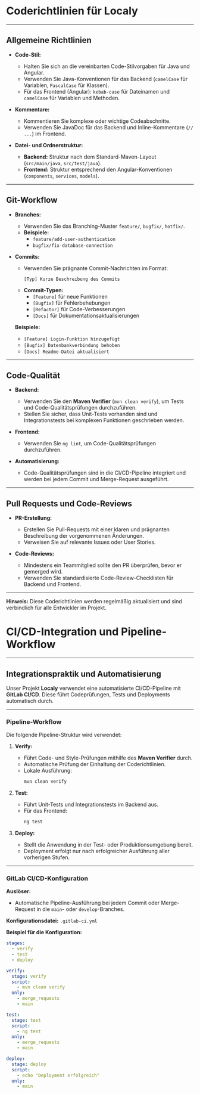 # **Coderichtlinien für Localy**

---

## **Allgemeine Richtlinien**
- **Code-Stil:**
    - Halten Sie sich an die vereinbarten Code-Stilvorgaben für Java und Angular.
    - Verwenden Sie Java-Konventionen für das Backend (`camelCase` für Variablen, `PascalCase` für Klassen).
    - Für das Frontend (Angular): `kebab-case` für Dateinamen und `camelCase` für Variablen und Methoden.

- **Kommentare:**
    - Kommentieren Sie komplexe oder wichtige Codeabschnitte.
    - Verwenden Sie JavaDoc für das Backend und Inline-Kommentare (`// ...`) im Frontend.

- **Datei- und Ordnerstruktur:**
    - **Backend:** Struktur nach dem Standard-Maven-Layout (`src/main/java`, `src/test/java`).
    - **Frontend:** Struktur entsprechend den Angular-Konventionen (`components`, `services`, `models`).

---

## **Git-Workflow**
- **Branches:**
    - Verwenden Sie das Branching-Muster `feature/`, `bugfix/`, `hotfix/`.
    - **Beispiele:**
        - `feature/add-user-authentication`
        - `bugfix/fix-database-connection`

- **Commits:**
    - Verwenden Sie prägnante Commit-Nachrichten im Format:
      ```
      [Typ] Kurze Beschreibung des Commits
      ```
    - **Commit-Typen:**
        - `[Feature]` für neue Funktionen
        - `[Bugfix]` für Fehlerbehebungen
        - `[Refactor]` für Code-Verbesserungen
        - `[Docs]` für Dokumentationsaktualisierungen

  **Beispiele:**
    - `[Feature] Login-Funktion hinzugefügt`
    - `[Bugfix] Datenbankverbindung behoben`
    - `[Docs] Readme-Datei aktualisiert`

---

## **Code-Qualität**
- **Backend:**
    - Verwenden Sie den **Maven Verifier** (`mvn clean verify`), um Tests und Code-Qualitätsprüfungen durchzuführen.
    - Stellen Sie sicher, dass Unit-Tests vorhanden sind und Integrationstests bei komplexen Funktionen geschrieben werden.

- **Frontend:**
    - Verwenden Sie `ng lint`, um Code-Qualitätsprüfungen durchzuführen.

- **Automatisierung:**
    - Code-Qualitätsprüfungen sind in die CI/CD-Pipeline integriert und werden bei jedem Commit und Merge-Request ausgeführt.

---

## **Pull Requests und Code-Reviews**
- **PR-Erstellung:**
    - Erstellen Sie Pull-Requests mit einer klaren und prägnanten Beschreibung der vorgenommenen Änderungen.
    - Verweisen Sie auf relevante Issues oder User Stories.

- **Code-Reviews:**
    - Mindestens ein Teammitglied sollte den PR überprüfen, bevor er gemerged wird.
    - Verwenden Sie standardisierte Code-Review-Checklisten für Backend und Frontend.

---

**Hinweis:** Diese Coderichtlinien werden regelmäßig aktualisiert und sind verbindlich für alle Entwickler im Projekt.

# **CI/CD-Integration und Pipeline-Workflow**

---

## **Integrationspraktik und Automatisierung**

Unser Projekt **Localy** verwendet eine automatisierte CI/CD-Pipeline mit **GitLab CI/CD**. Diese führt Codeprüfungen, Tests und Deployments automatisch durch.

---

### **Pipeline-Workflow**

Die folgende Pipeline-Struktur wird verwendet:

1. **Verify:**
    - Führt Code- und Style-Prüfungen mithilfe des **Maven Verifier** durch.
    - Automatische Prüfung der Einhaltung der Coderichtlinien.
    - Lokale Ausführung:
      ```bash
      mvn clean verify
      ```

2. **Test:**
    - Führt Unit-Tests und Integrationstests im Backend aus.
    - Für das Frontend:
      ```bash
      ng test
      ```

3. **Deploy:**
    - Stellt die Anwendung in der Test- oder Produktionsumgebung bereit.
    - Deployment erfolgt nur nach erfolgreicher Ausführung aller vorherigen Stufen.

---

### **GitLab CI/CD-Konfiguration**

**Auslöser:**
- Automatische Pipeline-Ausführung bei jedem Commit oder Merge-Request in die `main`- oder `develop`-Branches.

**Konfigurationsdatei:** `.gitlab-ci.yml`

**Beispiel für die Konfiguration:**
```yaml
stages:
  - verify
  - test
  - deploy

verify:
  stage: verify
  script:
    - mvn clean verify
  only:
    - merge_requests
    - main

test:
  stage: test
  script:
    - ng test
  only:
    - merge_requests
    - main

deploy:
  stage: deploy
  script:
    - echo "Deployment erfolgreich"
  only:
    - main
